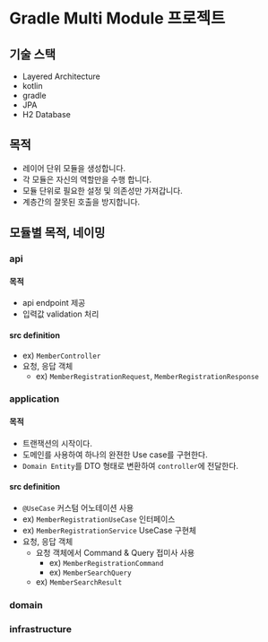 # Gradle Multi Module 프로젝트  

## 기술 스택

- Layered Architecture
- kotlin
- gradle
- JPA
- H2 Database


## 목적

- 레이어 단위 모듈을 생성합니다.
- 각 모듈은 자신의 역할만을 수행 합니다.
- 모듈 단위로 필요한 설정 및 의존성만 가져갑니다.
- 계층간의 잘못된 호출을 방지합니다.
 

## 모듈별 목적, 네이밍

### api  

#### 목적

- api endpoint 제공
- 입력값 validation 처리

#### src definition

- ex) `MemberController`
- 요청, 응답 객체
  - ex) `MemberRegistrationRequest`, `MemberRegistrationResponse`


### application

#### 목적

- 트랜잭션의 시작이다.
- 도메인를 사용하여 하나의 완젼한 Use case를 구현한다.
- `Domain Entity`를 DTO 형태로 변환하여 `controller`에 전달한다.

#### src definition

- `@UseCase` 커스텀 어노테이션 사용
- ex) `MemberRegistrationUseCase` 인터페이스
- ex) `MemberRegistrationService` UseCase 구현체
- 요청, 응답 객체
  - 요청 객체에서 Command & Query 접미사 사용 
    - ex) `MemberRegistrationCommand` 
    - ex) `MemberSearchQuery`
  - ex) `MemberSearchResult`


### domain


### infrastructure
